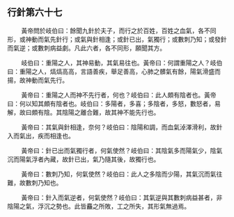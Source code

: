 ## 行針第六十七

<p>&emsp;&emsp;
黃帝問於岐伯曰：餘聞九針於夫子，而行之於百姓，百姓之血氣，各不同形，或神動而氣先針行；或氣與針相逢；或針已出，氣獨行；或數刺乃知；或發針而氣逆；或數刺病益劇。凡此六者，各不同形，願聞其方。
</p>
<p>&emsp;&emsp;
岐伯曰：重陽之人，其神易動，其氣易往也。黃帝曰：何謂重陽之人？岐伯曰：重陽之人，熇熇高高，言語善疾，舉足善高，心肺之髒氣有餘，陽氣滑盛而揚，故神動而氣先行。
</p>
<p>&emsp;&emsp;
黃帝曰：重陽之人而神不先行者，何也？岐伯曰：此人頗有陰者也。黃帝曰：何以知其頗有陰者也。岐伯曰：多陽者，多喜；多陰者，多怒，數怒者，易解，故曰頗有陰。其陰陽之離合難，故其神不能先行也。
</p>
<p>&emsp;&emsp;
黃帝曰：其氣與針相逢，奈何？岐伯曰：陰陽和調，而血氣淖澤滑利，故針入而氣出，疾而相逢也。
</p>
<p>&emsp;&emsp;
黃帝曰：針已出而氣獨行者，何氣使然？岐伯曰：其陰氣多而陽氣少，陰氣沉而陽氣浮者內藏，故針已出，氣乃隨其後，故獨行也。
</p>
<p>&emsp;&emsp;
黃帝曰：數刺乃知，何氣使然？岐伯曰：此人之多陰而少陽，其氣沉而氣往難，故數刺乃知也。
</p>
<p>&emsp;&emsp;
黃帝曰：針入而氣逆者，何氣使然？岐伯曰：其氣逆與其數刺病益甚者，非陰陽之氣，浮沉之勢也。此皆麤之所敗，工之所失，其形氣無過焉。
</p>
